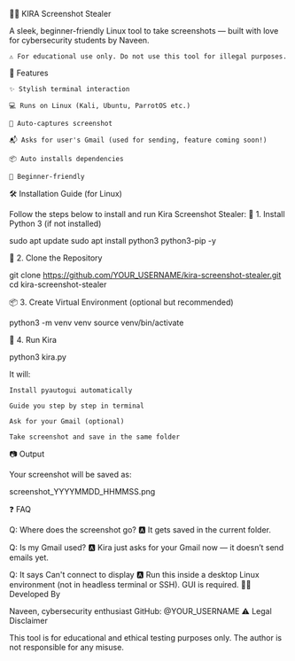 
🕵️‍♂️ KIRA Screenshot Stealer

A sleek, beginner-friendly Linux tool to take screenshots — built with love for cybersecurity students by Naveen.

    ⚠️ For educational use only. Do not use this tool for illegal purposes.

🚀 Features

    ✨ Stylish terminal interaction

    💻 Runs on Linux (Kali, Ubuntu, ParrotOS etc.)

    📸 Auto-captures screenshot

    📬 Asks for user's Gmail (used for sending, feature coming soon!)

    📦 Auto installs dependencies

    🧠 Beginner-friendly

🛠️ Installation Guide (for Linux)

Follow the steps below to install and run Kira Screenshot Stealer:
🐍 1. Install Python 3 (if not installed)

sudo apt update
sudo apt install python3 python3-pip -y

🔗 2. Clone the Repository

git clone https://github.com/YOUR_USERNAME/kira-screenshot-stealer.git
cd kira-screenshot-stealer

📦 3. Create Virtual Environment (optional but recommended)

python3 -m venv venv
source venv/bin/activate

🚀 4. Run Kira

python3 kira.py

It will:

    Install pyautogui automatically

    Guide you step by step in terminal

    Ask for your Gmail (optional)

    Take screenshot and save in the same folder

📷 Output

Your screenshot will be saved as:

screenshot_YYYYMMDD_HHMMSS.png

❓ FAQ

Q: Where does the screenshot go?
🅰️ It gets saved in the current folder.

Q: Is my Gmail used?
🅰️ Kira just asks for your Gmail now — it doesn’t send emails yet.

Q: It says Can't connect to display
🅰️ Run this inside a desktop Linux environment (not in headless terminal or SSH). GUI is required.
👨‍💻 Developed By

Naveen, cybersecurity enthusiast
GitHub: @YOUR_USERNAME
⚠️ Legal Disclaimer

This tool is for educational and ethical testing purposes only. The author is not responsible for any misuse.
